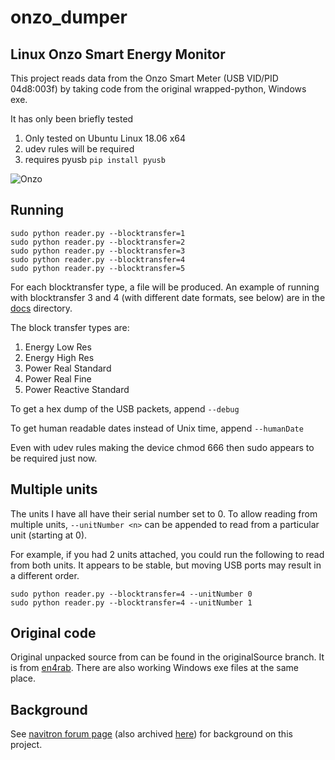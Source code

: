 # onzo_dumper

## Linux Onzo Smart Energy Monitor

This project reads data from the Onzo Smart Meter (USB VID/PID 04d8:003f) by taking code from
the original wrapped-python, Windows exe.

It has only been briefly tested

1. Only tested on Ubuntu Linux 18.06 x64
2. udev rules will be required
3. requires pyusb ```pip install pyusb```

![Onzo](https://github.com/bruce33/onzo_dumper/blob/master/docs/Onzo.jpg)

## Running

```
sudo python reader.py --blocktransfer=1
sudo python reader.py --blocktransfer=2
sudo python reader.py --blocktransfer=3
sudo python reader.py --blocktransfer=4
sudo python reader.py --blocktransfer=5
```

For each blocktransfer type, a file will be produced. An example of running with blocktransfer 3 and 4 (with different date
formats, see below) are in the [docs](https://github.com/bruce33/onzo_dumper/tree/master/docs) directory.

The block transfer types are:
1. Energy Low Res
2. Energy High Res
3. Power Real Standard
4. Power Real Fine
5. Power Reactive Standard

To get a hex dump of the USB packets, append ```--debug```

To get human readable dates instead of Unix time, append ```--humanDate```

Even with udev rules making the device chmod 666 then sudo appears to be required just now.

## Multiple units

The units I have all have their serial number set to 0. To allow reading from multiple units,
```--unitNumber <n>``` can be appended to read from a particular unit (starting at 0).

For example, if you had 2 units attached, you could run the following to read from both units.
It appears to be stable, but moving USB ports may result in a different order.
```
sudo python reader.py --blocktransfer=4 --unitNumber 0
sudo python reader.py --blocktransfer=4 --unitNumber 1
```
## Original code

Original unpacked source from can be found in the originalSource branch. It is from [en4rab](https://www.en4rab.co.uk/onzo/).
There are also working Windows exe files at the same place. 

## Background

See [navitron forum page](https://www.navitron.org.uk/forum/index.php?action=printpage;topic=12168.0)
(also archived [here](https://bruce33.github.io/onzo_dumper/docs/www.navitron.org.uk-forum-topic-12168.html)) for background on this project.

